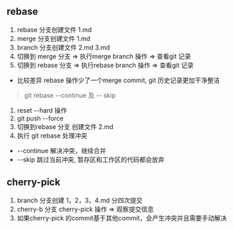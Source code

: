## rebase 
1. rebase 分支创建文件 1.md
2. merge 分支创建文件 1.md
3. branch 分支创建文件 2.md 3.md
4. 切换到 merge 分支 => 执行merge branch 操作 => 查看git 记录
5. 切换到 rebase 分支 => 执行rebase branch 操作 => 查看git 记录 

- 比较差异 rebase 操作少了一个merge commit, git 历史记录更加干净整洁

> git rebase --continue 及 -- skip

1. reset --hard 操作
2. git push --force
3. 切换到rebase 分支 创建文件 2.md
4. 执行 git rebase 处理冲突

- --continue 解决冲突，继续合并
- --skip 跳过当前冲突, 暂存区和工作区的代码都会放弃

## cherry-pick
1. branch 分支创建 1，2，3，4.md 分四次提交
2. cherry-b 分支 cherry-pick 操作 => 观察提交信息
3. 如果cherry-pick 的commit基于其他commit，会产生冲突并且需要手动解决
